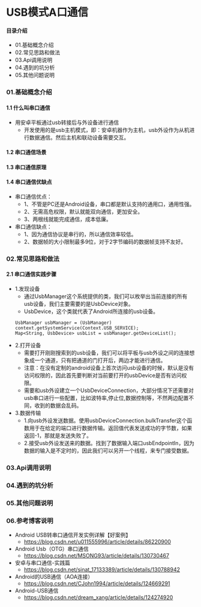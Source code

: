 # USB模式A口通信
#### 目录介绍
- 01.基础概念介绍
- 02.常见思路和做法
- 03.Api调用说明
- 04.遇到的坑分析
- 05.其他问题说明




### 01.基础概念介绍
#### 1.1 什么叫串口通信
- 用安卓平板通过usb转接后与外设备进行通信
    - 开发使用的是usb主机模式，即：安卓机器作为主机，usb外设作为从机进行数据通信。然后主机和联动设备需要交互。


#### 1.2 串口通信场景


#### 1.3 串口通信原理


#### 1.4 串口通信优缺点
- 串口通信优点：
    - 1、不管是PC还是Android设备，串口都是默认支持的通用口，通用性强。
    - 2、无需高危权限，默认就能双向通信，更加安全。
    - 3、两根线就能完成通信，成本低廉。
- 串口通信缺点：
    - 1、因为通信协议是串行的，所以通信效率较低。
    - 2、数据帧的大小限制最多9位，对于2字节编码的数据帧支持不友好。



### 02.常见思路和做法
#### 2.1 串口通信实践步骤
- 1.发现设备
    - 通过UsbManager这个系统提供的类，我们可以枚举出当前连接的所有usb设备，我们主要需要的是UsbDevice对象。
    - UsbDevice，这个类就代表了Android所连接的usb设备。
    ```
    UsbManager usbManager = (UsbManager) context.getSystemService(Context.USB_SERVICE);
    Map<String, UsbDevice> usbList = usbManager.getDeviceList();
    ```
- 2.打开设备
    - 需要打开刚刚搜索到的usb设备，我们可以将平板与usb外设之间的连接想象成一个通道，只有把通道的门打开后，两边才能进行通信。
    - 注意：在没有定制的android设备上首次访问usb设备的时候，默认是没有访问权限的，因此首先要判断对当前要打开的usbDevice是否有访问权限。
    - 需要和usb外设建立一个UsbDeviceConnection，大部分情况下还需要对usb串口进行一些配置，比如波特率,停止位,数据控制等，不然两边配置不同，收到的数据会乱码。
- 3.数据传输
    - 1.向usb外设发送数据。使用usbDeviceConnection.bulkTransfer这个函数用于在给定的端口进行数据传输。返回值代表发送成功的字节数，如果返回-1，那就是发送失败了。
    - 2.接受usb外设发送来的数据。找到了数据输入端口usbEndpointIn，因为数据的输入是不定时的，因此我们可以另开一个线程，来专门接受数据。





### 03.Api调用说明




### 04.遇到的坑分析




### 05.其他问题说明



### 06.参考博客说明
- Android USB转串口通信开发实例详解【好案例】
  - https://blog.csdn.net/u011555996/article/details/86220900
- Android Usb（OTG）串口通信
  - https://blog.csdn.net/MSONG93/article/details/130730467
- 安卓与串口通信-实践篇
  - https://blog.csdn.net/sinat_17133389/article/details/130788942
- Android的USB通信（AOA连接）
  - https://blog.csdn.net/CJohn1994/article/details/124669291
- Android-USB通信
  - https://blog.csdn.net/dream_xang/article/details/124274920








